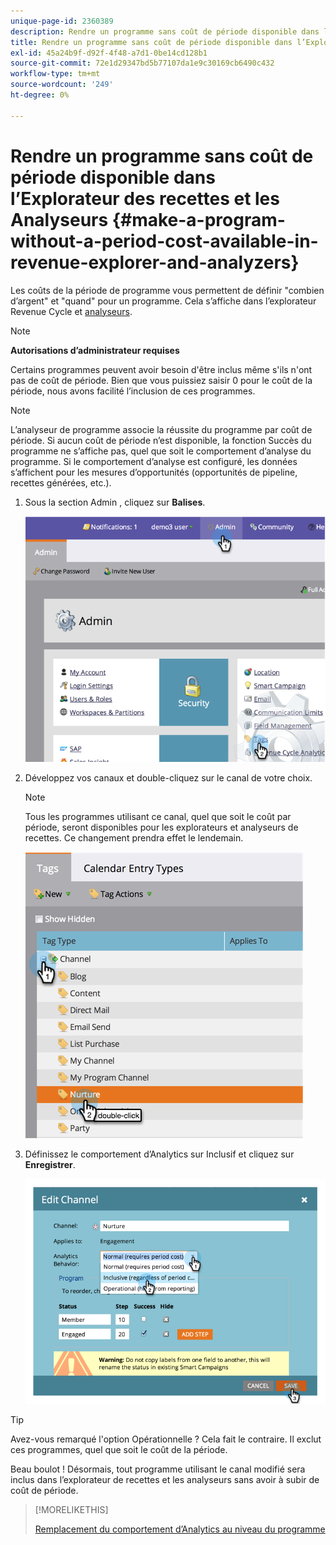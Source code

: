 ```yaml
---
unique-page-id: 2360389
description: Rendre un programme sans coût de période disponible dans l’Explorateur de recettes et les Analyseurs - Documents Marketo - Documentation du produit
title: Rendre un programme sans coût de période disponible dans l’Explorateur des recettes et les Analyseurs
exl-id: 45a24b9f-d92f-4f48-a7d1-0be14cd128b1
source-git-commit: 72e1d29347bd5b77107da1e9c30169cb6490c432
workflow-type: tm+mt
source-wordcount: '249'
ht-degree: 0%

---
```


# Rendre un programme sans coût de période disponible dans l’Explorateur des recettes et les Analyseurs {#make-a-program-without-a-period-cost-available-in-revenue-explorer-and-analyzers}

Les coûts de la période de programme vous permettent de définir &quot;combien d’argent&quot; et &quot;quand&quot; pour un programme. Cela s’affiche dans l’explorateur Revenue Cycle et [analyseurs](/help/marketo/product-docs/reporting/revenue-cycle-analytics/opportunity-influence-analyzer/tell-the-marketing-story-with-an-opportunity-influence-analyzer.md).

>[!NOTE]
>
>**Autorisations d’administrateur requises**

Certains programmes peuvent avoir besoin d&#39;être inclus même s&#39;ils n&#39;ont pas de coût de période. Bien que vous puissiez saisir 0 pour le coût de la période, nous avons facilité l’inclusion de ces programmes.

>[!NOTE]
>
>L’analyseur de programme associe la réussite du programme par coût de période. Si aucun coût de période n’est disponible, la fonction Succès du programme ne s’affiche pas, quel que soit le comportement d’analyse du programme. Si le comportement d’analyse est configuré, les données s’affichent pour les mesures d’opportunités (opportunités de pipeline, recettes générées, etc.).

1. Sous la section Admin , cliquez sur **Balises**.

   ![](assets/image2014-9-17-12-3a35-3a32.png)

1. Développez vos canaux et double-cliquez sur le canal de votre choix.

   >[!NOTE]
   >
   >Tous les programmes utilisant ce canal, quel que soit le coût par période, seront disponibles pour les explorateurs et analyseurs de recettes. Ce changement prendra effet le lendemain.

   ![](assets/image2014-9-17-12-3a36-3a7.png)

1. Définissez le comportement d’Analytics sur Inclusif et cliquez sur **Enregistrer**.

   ![](assets/image2014-9-17-12-3a36-3a13.png)

>[!TIP]
>
>Avez-vous remarqué l&#39;option Opérationnelle ? Cela fait le contraire. Il exclut ces programmes, quel que soit le coût de la période.

Beau boulot ! Désormais, tout programme utilisant le canal modifié sera inclus dans l’explorateur de recettes et les analyseurs sans avoir à subir de coût de période.

>[!MORELIKETHIS]
>
>[Remplacement du comportement d’Analytics au niveau du programme](/help/marketo/product-docs/reporting/revenue-cycle-analytics/program-analytics/override-analytics-behavior-at-the-program-level.md)
